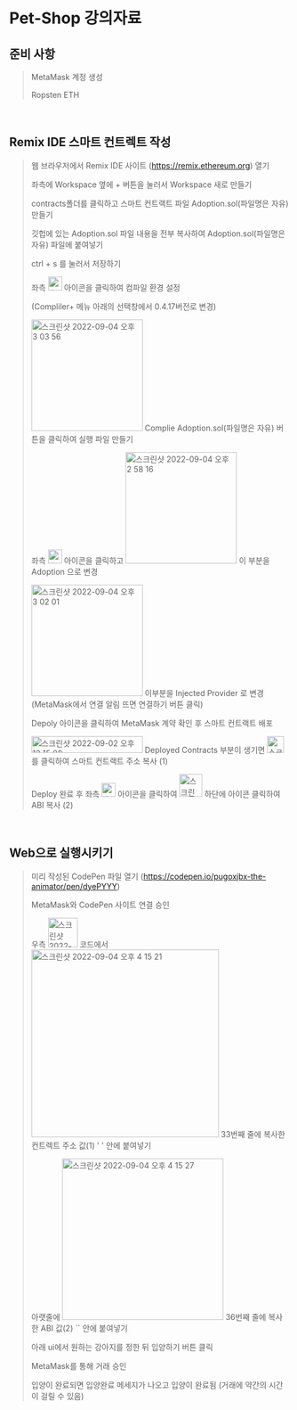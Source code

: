 # Pet-Shop 강의자료

## 준비 사항

> MetaMask 계정 생성
>
> Ropsten ETH

<br>

## Remix IDE 스마트 컨트렉트 작성

> 웹 브라우저에서 Remix IDE 사이트 (https://remix.ethereum.org) 열기
>
> 좌측에 Workspace 옆에 + 버튼을 눌러서 Workspace 새로 만들기
>
> contracts폴더를 클릭하고 스마트 컨트랙트 파일 Adoption.sol(파일명은 자유) 만들기
>
> 깃헙에 있는 Adoption.sol 파일 내용을 전부 복사하여 Adoption.sol(파일명은 자유) 파일에 붙여넣기
>
> ctrl + s 를 눌러서 저장하기
>
> 좌측 <img width="25" alt="스크린샷 2022-09-04 오후 3 03 51" src="https://user-images.githubusercontent.com/39263149/188299824-e29ccae4-2800-4800-9af6-87da6f465fe9.png"> 아이콘을 클릭하여 컴파일 환경 설정
>
> (Compliler+ 메뉴 아래의 선택창에서 0.4.17버전로 변경)
>
> <img width="200" alt="스크린샷 2022-09-04 오후 3 03 56" src="https://user-images.githubusercontent.com/39263149/188302884-4d7e8c97-892c-419c-b902-e253ce8d63ac.png"> Complie Adoption.sol(파일명은 자유) 버튼을 클릭하여 실행 파일 만들기
>
> 좌측 <img width="25" alt="스크린샷 2022-09-04 오후 3 03 56" src="https://user-images.githubusercontent.com/39263149/188299825-f7acbe8a-51b8-48ba-870f-3a9d833aac64.png"> 아이콘을 클릭하고
> <img width="200" alt="스크린샷 2022-09-04 오후 2 58 16" src="https://user-images.githubusercontent.com/39263149/188299752-4e3138b7-4145-4a6a-ab3d-418e5f091c22.png">
> 이 부분을 Adoption 으로 변경
>
> <img width="200" alt="스크린샷 2022-09-04 오후 3 02 01" src="https://user-images.githubusercontent.com/39263149/188299789-86ae28bd-c254-4619-8876-090384be07d7.png"> 이부분을 Injected Provider 로 변경 (MetaMask에서 연결 알림 뜨면 연결하기 버튼 클릭)
>
> Depoly 아이콘을 클릭하여 MetaMask 계약 확인 후 스마트 컨트랙트 배포
>
> <img width="200" height="30" alt="스크린샷 2022-09-02 오후 12 15 08" src="https://user-images.githubusercontent.com/39263149/188300085-91e597b4-1641-496f-be7d-ccb35e2157a0.png"> Deployed Contracts 부분이 생기면 <img width="30" height="30" alt="스크린샷 2022-09-04 오후 3 15 37" src="https://user-images.githubusercontent.com/39263149/188300131-d9f1adb5-0170-480c-9f6c-52ef2dcaf782.png"> 를 클릭하여 스마트 컨트랙트 주소 복사 (1)
>
> Deploy 완료 후 좌측 <img width="25" alt="스크린샷 2022-09-04 오후 3 20 32" src="https://user-images.githubusercontent.com/39263149/188300315-7217938e-9d5e-4387-bd72-58e512f914eb.png"> 아이콘을 클릭하여 <img width="41" alt="스크린샷 2022-09-04 오후 3 24 35" src="https://user-images.githubusercontent.com/39263149/188300459-897dd471-2e90-42b1-8880-5895af84555a.png"> 하단에 아이콘 클릭하여 ABI 복사 (2)

<br>

## Web으로 실행시키기

> 미리 작성된 CodePen 파일 열기 (https://codepen.io/pugoxjbx-the-animator/pen/dyePYYY)
>
> MetaMask와 CodePen 사이트 연결 승인
>
> 우측 <img width="53" alt="스크린샷 2022-09-04 오후 4 01 34" src="https://user-images.githubusercontent.com/39263149/188301565-b3663409-bc92-4fcf-be0d-5d2fa60633e0.png"> 코드에서 <img width="337" alt="스크린샷 2022-09-04 오후 4 15 21" src="https://user-images.githubusercontent.com/39263149/188302049-5b3f59b6-b305-4e73-8c62-90d28bd1e60f.png"> 33번째 줄에 복사한 컨트렉트 주소 값(1) ' ' 안에 붙여넣기
>
> 아랫줄에 <img width="290" alt="스크린샷 2022-09-04 오후 4 15 27" src="https://user-images.githubusercontent.com/39263149/188302048-aef4d188-7e88-45f0-96ac-11e95e8f3d63.png"> 36번째 줄에 복사한 ABI 값(2) `` 안에 붙여넣기
>
> 아래 ui에서 원하는 강아지를 정한 뒤 입양하기 버튼 클릭
>
> MetaMask를 통해 거래 승인
>
> 입양이 완료되면 입양완료 메세지가 나오고 입양이 완료됨 (거래에 약간의 시간이 걸릴 수 있음)
